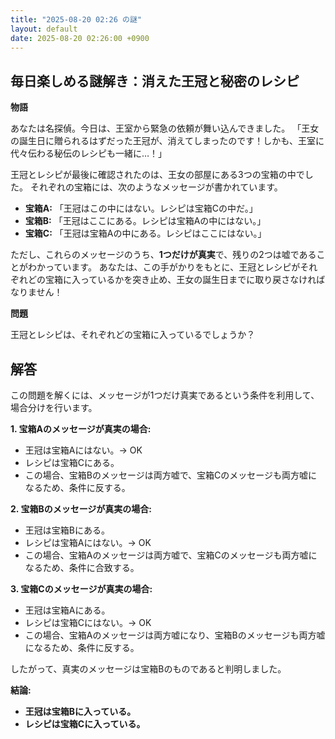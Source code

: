 ```yaml
---
title: "2025-08-20 02:26 の謎"
layout: default
date: 2025-08-20 02:26:00 +0900
---
```

## 毎日楽しめる謎解き：消えた王冠と秘密のレシピ

**物語**

あなたは名探偵。今日は、王室から緊急の依頼が舞い込んできました。
「王女の誕生日に贈られるはずだった王冠が、消えてしまったのです！しかも、王室に代々伝わる秘伝のレシピも一緒に…！」

王冠とレシピが最後に確認されたのは、王女の部屋にある3つの宝箱の中でした。
それぞれの宝箱には、次のようなメッセージが書かれています。

*   **宝箱A:** 「王冠はこの中にはない。レシピは宝箱Cの中だ。」
*   **宝箱B:** 「王冠はここにある。レシピは宝箱Aの中にはない。」
*   **宝箱C:** 「王冠は宝箱Aの中にある。レシピはここにはない。」

ただし、これらのメッセージのうち、**1つだけが真実**で、残りの2つは嘘であることがわかっています。
あなたは、この手がかりをもとに、王冠とレシピがそれぞれどの宝箱に入っているかを突き止め、王女の誕生日までに取り戻さなければなりません！

**問題**

王冠とレシピは、それぞれどの宝箱に入っているでしょうか？

## 解答

この問題を解くには、メッセージが1つだけ真実であるという条件を利用して、場合分けを行います。

**1. 宝箱Aのメッセージが真実の場合:**

*   王冠は宝箱Aにはない。→ OK
*   レシピは宝箱Cにある。
*   この場合、宝箱Bのメッセージは両方嘘で、宝箱Cのメッセージも両方嘘になるため、条件に反する。

**2. 宝箱Bのメッセージが真実の場合:**

*   王冠は宝箱Bにある。
*   レシピは宝箱Aにはない。→ OK
*   この場合、宝箱Aのメッセージは両方嘘で、宝箱Cのメッセージも両方嘘になるため、条件に合致する。

**3. 宝箱Cのメッセージが真実の場合:**

*   王冠は宝箱Aにある。
*   レシピは宝箱Cにはない。→ OK
*   この場合、宝箱Aのメッセージは両方嘘になり、宝箱Bのメッセージも両方嘘になるため、条件に反する。

したがって、真実のメッセージは宝箱Bのものであると判明しました。

**結論:**

*   **王冠は宝箱Bに入っている。**
*   **レシピは宝箱Cに入っている。**

